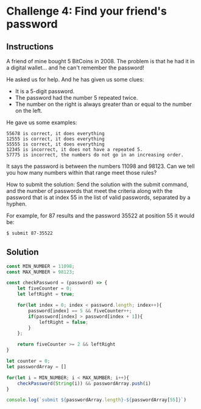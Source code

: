 # Challenge 4: Find your friend's password

## Instructions

A friend of mine bought 5 BitCoins in 2008. The problem is that he had it in a digital wallet... and he can't remember the password!

He asked us for help. And he has given us some clues:

- It is a 5-digit password.
- The password had the number 5 repeated twice.
- The number on the right is always greater than or equal to the number on the left.

He gave us some examples:
```
55678 is correct, it does everything
12555 is correct, it does everything
55555 is correct, it does everything
12345 is incorrect, it does not have a repeated 5.
57775 is incorrect, the numbers do not go in an increasing order.
```

It says the password is between the numbers 11098 and 98123. Can we tell you how many numbers within that range meet those rules?

How to submit the solution:
Send the solution with the submit command, and the number of passwords that meet the criteria along with the password that is at index 55 in the list of valid passwords, separated by a hyphen.

For example, for 87 results and the password 35522 at position 55 it would be:

```bash
$ submit 87-35522
```

## Solution

```js
const MIN_NUMBER = 11098;
const MAX_NUMBER = 98123;

const checkPassword = (password) => {
    let fiveCounter = 0;
    let leftRight = true;

    for(let index = 0; index < password.length; index++){
        password[index] == 5 && fiveCounter++;
        if(password[index] > password[index + 1]){
            leftRight = false;
        }
    };

    return fiveCounter >= 2 && leftRight
}

let counter = 0;
let passwordArray = []

for(let i = MIN_NUMBER; i < MAX_NUMBER; i++){
    checkPassword(String(i)) && passwordArray.push(i)
}

console.log(`submit ${passwordArray.length}-${passwordArray[55]}`)
```

